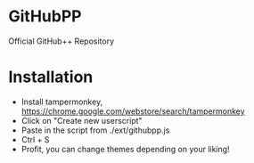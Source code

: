 # GitHubPP
Official GitHub++ Repository 

# Installation
* Install tampermonkey, https://chrome.google.com/webstore/search/tampermonkey
* Click on "Create new userscript"
* Paste in the script from ./ext/githubpp.js
* Ctrl + S
* Profit, you can change themes depending on your liking!
